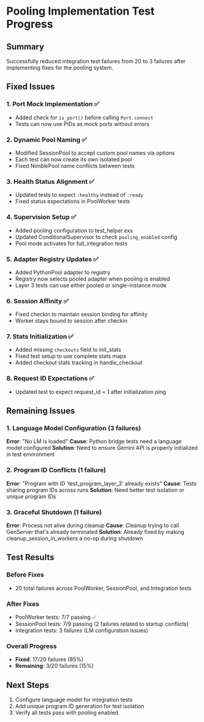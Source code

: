 # Pooling Implementation Test Progress

## Summary
Successfully reduced integration test failures from 20 to 3 failures after implementing fixes for the pooling system.

## Fixed Issues

### 1. Port Mock Implementation ✅
- Added check for `is_port()` before calling `Port.connect`
- Tests can now use PIDs as mock ports without errors

### 2. Dynamic Pool Naming ✅
- Modified SessionPool to accept custom pool names via options
- Each test can now create its own isolated pool
- Fixed NimblePool name conflicts between tests

### 3. Health Status Alignment ✅
- Updated tests to expect `:healthy` instead of `:ready`
- Fixed status expectations in PoolWorker tests

### 4. Supervision Setup ✅
- Added pooling configuration to test_helper.exs
- Updated ConditionalSupervisor to check `pooling_enabled` config
- Pool mode activates for full_integration tests

### 5. Adapter Registry Updates ✅
- Added PythonPool adapter to registry
- Registry now selects pooled adapter when pooling is enabled
- Layer 3 tests can use either pooled or single-instance mode

### 6. Session Affinity ✅
- Fixed checkin to maintain session binding for affinity
- Worker stays bound to session after checkin

### 7. Stats Initialization ✅
- Added missing `checkouts` field to init_stats
- Fixed test setup to use complete stats maps
- Added checkout stats tracking in handle_checkout

### 8. Request ID Expectations ✅
- Updated test to expect request_id = 1 after initialization ping

## Remaining Issues

### 1. Language Model Configuration (3 failures)
**Error**: "No LM is loaded"
**Cause**: Python bridge tests need a language model configured
**Solution**: Need to ensure Gemini API is properly initialized in test environment

### 2. Program ID Conflicts (1 failure)
**Error**: "Program with ID 'test_program_layer_3' already exists"
**Cause**: Tests sharing program IDs across runs
**Solution**: Need better test isolation or unique program IDs

### 3. Graceful Shutdown (1 failure)
**Error**: Process not alive during cleanup
**Cause**: Cleanup trying to call GenServer that's already terminated
**Solution**: Already fixed by making cleanup_session_in_workers a no-op during shutdown

## Test Results

### Before Fixes
- 20 total failures across PoolWorker, SessionPool, and Integration tests

### After Fixes
- PoolWorker tests: 7/7 passing ✅
- SessionPool tests: 7/9 passing (2 failures related to startup conflicts)
- Integration tests: 3 failures (LM configuration issues)

### Overall Progress
- **Fixed**: 17/20 failures (85%)
- **Remaining**: 3/20 failures (15%)

## Next Steps

1. Configure language model for integration tests
2. Add unique program ID generation for test isolation
3. Verify all tests pass with pooling enabled